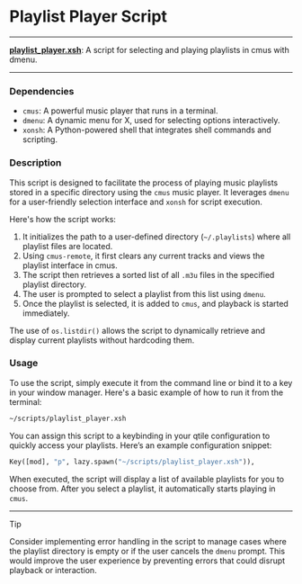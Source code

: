 # Playlist Player Script

---

**[playlist_player.xsh](/playlist_player.xsh)**: A script for selecting and playing playlists in cmus with dmenu.

---

### Dependencies

- `cmus`: A powerful music player that runs in a terminal.
- `dmenu`: A dynamic menu for X, used for selecting options interactively.
- `xonsh`: A Python-powered shell that integrates shell commands and scripting.

### Description

This script is designed to facilitate the process of playing music playlists stored in a specific directory using the `cmus` music player. It leverages `dmenu` for a user-friendly selection interface and `xonsh` for script execution.

Here's how the script works:

1. It initializes the path to a user-defined directory (`~/.playlists`) where all playlist files are located.
2. Using `cmus-remote`, it first clears any current tracks and views the playlist interface in cmus.
3. The script then retrieves a sorted list of all `.m3u` files in the specified playlist directory.
4. The user is prompted to select a playlist from this list using `dmenu`.
5. Once the playlist is selected, it is added to `cmus`, and playback is started immediately.

The use of `os.listdir()` allows the script to dynamically retrieve and display current playlists without hardcoding them.

### Usage

To use the script, simply execute it from the command line or bind it to a key in your window manager. Here's a basic example of how to run it from the terminal:

```bash
~/scripts/playlist_player.xsh
```

You can assign this script to a keybinding in your qtile configuration to quickly access your playlists. Here’s an example configuration snippet:

```python
Key([mod], "p", lazy.spawn("~/scripts/playlist_player.xsh")),
```

When executed, the script will display a list of available playlists for you to choose from. After you select a playlist, it automatically starts playing in `cmus`.

---

> [!TIP]  
> Consider implementing error handling in the script to manage cases where the playlist directory is empty or if the user cancels the `dmenu` prompt. This would improve the user experience by preventing errors that could disrupt playback or interaction.
